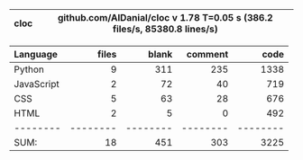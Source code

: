 cloc|github.com/AlDanial/cloc v 1.78  T=0.05 s (386.2 files/s, 85380.8 lines/s)
--- | ---

Language|files|blank|comment|code
:-------|-------:|-------:|-------:|-------:
Python|9|311|235|1338
JavaScript|2|72|40|719
CSS|5|63|28|676
HTML|2|5|0|492
--------|--------|--------|--------|--------
SUM:|18|451|303|3225

